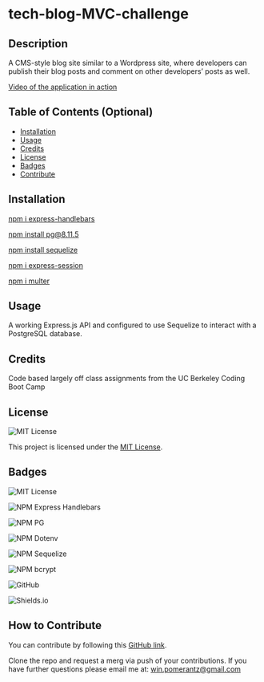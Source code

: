 # tech-blog-MVC-challenge

## Description

 A CMS-style blog site similar to a Wordpress site, where developers can publish their blog posts and comment on other developers’ posts as well.

[Video of the application in action](URL.com)


## Table of Contents (Optional)

- [Installation](#installation)
- [Usage](#usage)
- [Credits](#credits)
- [License](#license)
- [Badges](#badges)
- [Contribute](#how-to-contribute)


## Installation

[npm i express-handlebars](https://www.npmjs.com/package/express-handlebars)

[npm install pg@8.11.5](https://www.npmjs.com/package/pg/v/8.11.5)

[npm install sequelize](https://www.npmjs.com/package/sequelize)

[npm i express-session](https://www.npmjs.com/package/express-session)

[npm i multer](https://www.npmjs.com/package/multer)

## Usage

A working Express.js API and configured to use Sequelize to interact with a PostgreSQL database.


## Credits

Code based largely off class assignments from the UC Berkeley Coding Boot Camp

## License

![MIT License](https://img.shields.io/badge/License-MIT-purple)

This project is licensed under the [MIT License](LICENSE).


## Badges

![MIT License](https://img.shields.io/badge/License-MIT-purple)

![NPM Express Handlebars](https://img.shields.io/badge/NPM-Express_Handlebars-darkblue)

![NPM PG](https://img.shields.io/badge/NPM-PG-lightblue)

![NPM Dotenv](https://img.shields.io/badge/NPM-dotenv-darkyellow)

![NPM Sequelize](https://img.shields.io/badge/NPM-Sequelize-lightgreen)

![NPM bcrypt](https://img.shields.io/badge/NPM-bcrypt-red)

![GitHub](https://img.shields.io/badge/GitHub-black)

![Shields.io](https://img.shields.io/badge/Shields.io-white)

## How to Contribute

You can contribute by following this [GitHub link](https://github.com/winpom/tech-blog-MVC-challenge).

Clone the repo and request a merg via push of your contributions. If you have further questions please email me at: win.pomerantz@gmail.com
